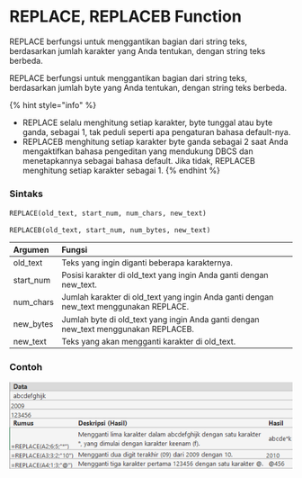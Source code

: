 # REPLACE, REPLACEB Function

REPLACE berfungsi untuk menggantikan bagian dari string teks, berdasarkan jumlah karakter yang Anda tentukan, dengan string teks berbeda.

REPLACE berfungsi untuk menggantikan bagian dari string teks, berdasarkan jumlah byte yang Anda tentukan, dengan string teks berbeda.

{% hint style="info" %}
* REPLACE selalu menghitung setiap karakter, byte tunggal atau byte ganda, sebagai 1, tak peduli seperti apa pengaturan bahasa default-nya.
* REPLACEB menghitung setiap karakter byte ganda sebagai 2 saat Anda mengaktifkan bahasa pengeditan yang mendukung DBCS dan menetapkannya sebagai bahasa default. Jika tidak, REPLACEB menghitung setiap karakter sebagai 1.
{% endhint %}

### Sintaks

```text
REPLACE(old_text, start_num, num_chars, new_text)
```

```text
REPLACEB(old_text, start_num, num_bytes, new_text)
```

| Argumen | Fungsi |
| :--- | :--- |
| old\_text | Teks yang ingin diganti beberapa karakternya. |
| start\_num | Posisi karakter di old\_text yang ingin Anda ganti dengan new\_text. |
| num\_chars | Jumlah karakter di old\_text yang ingin Anda ganti dengan new\_text menggunakan REPLACE. |
| new\_bytes | Jumlah byte di old\_text yang ingin Anda ganti dengan new\_text menggunakan REPLACEB. |
| new\_text | Teks yang akan mengganti karakter di old\_text. |

### Contoh

![](../.gitbook/assets/image%20%289%29.png)

